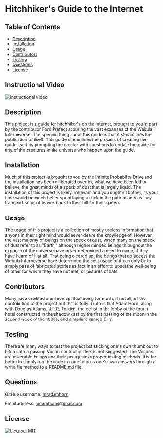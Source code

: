 # Hitchhiker's Guide to the Internet

  ## Table of Contents
  - [Description](#description)
  - [Installation](#installation)
  - [Usage](#usage)
  - [Contributors](#contributors)
  - [Testing](#testing)
  - [Questions](#questions)
  - [License](#license)

  ## Instructional Video
  ![Instructional Video](https://drive.google.com/file/d/1Wa_Lo4BhqAqUVIBHqLvVoCBXCohMMw2L/view)

  ## Description
  This project is a guide for hitchhiker's on the internet, brought to you in part by the contributor Ford Prefect scouring the vast expanses of the Webula Interneverse. The spendid thing about this guide is that it streamlines the publication of itself. This guide streamlines the process of creating the guide itself by prompting the creator with questions to update the guide for any of the creatures in the universe who happen upon the guide.

  ## Installation
  Much of this project is brought to you by the Infinite Probability Drive and the installation has been diliberated over by, what we have been led to believe, the great minds of a speck of dust that is largely liquid. The installation of this project is likely irrelevant and you oughtn't bother, as your time would be much better spent laying a stick in the path of ants as they transport snips of leaves back to their hill for their queen.

  ## Usage
  The usage of this project is a collection of mostly useless information that anyone in their right mind would never desire the knowledge of. However, the vast majority of beings on the speck of dust, which many on the speck of dust refer to as "Earth," although higher minded beings throughout the expanse of the universe have never determined a need to name, if they have heard of it at all. That being cleared up, the beings that do access the Webula Interneverse have determined the best usage of it can only be to simply pass of fabricated stories as fact in an effort to upset the well-being of other for whom they have not met, or pictures of cats.

  ## Contributors
  Many have credited a unseen spiritual being for much, if not all, of the contribution of the project but that is folly. Truth is that Adam Horn, along with Douglas Adams, J.R.R. Tolkien, the cellist in the lobby of the fourth hotel constructed in the shadow cast by the first passing of the moon in the second week of the 1800s, and a mallard named Billy.

  ## Testing
  There are many ways to test the project but sticking one's own thumb out to hitch onto a passing Vogon contructor fleet is not suggested. The Vogons are miserable beings and their poetry lacks proper testing methods. It is far better to simply run the code in node to pass one's own answers through a write file method to a README.md file.

  ## Questions
  GitHub username: [mradamhorn](https://github.com/mradamhorn)

  Email address: mr.amhorn@gmail.com

  ## License
  [![License: MIT](https://img.shields.io/badge/License-MIT-yellow.svg)](https://opensource.org/licenses/MIT)
